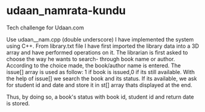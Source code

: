 # udaan_namrata-kundu
Tech challenge for Udaan.com

Use udaan__nam.cpp
(double underscore)
I have implemented the system using C++. 
From library.txt file I have first imported the library data into a 3D array and have performed operations on it. The librarian is first asked to choose the way he wants to search- through book name or author. According to the choice made, the book/author name is entered. The issue[] array is used as follow: 1 if book is issued,0 if its still available. With the help of issue[] we search the book and its status. If its available, we ask for student id and date and store it in st[] array thats displayed at the end.

Thus, by doing so, a book's status with book id, student id and return date is stored.
